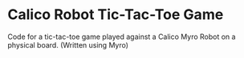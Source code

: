 # Calico Robot Tic-Tac-Toe Game
Code for a tic-tac-toe game played against a Calico Myro Robot on a physical board. 
(Written using Myro)
